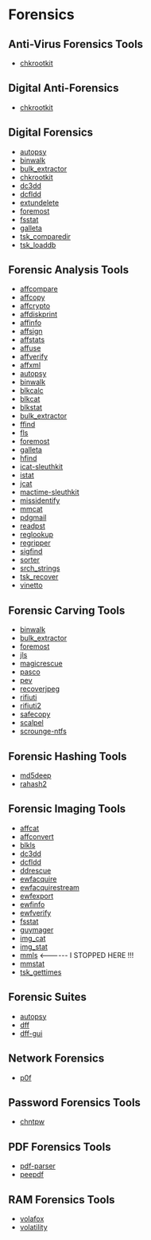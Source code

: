 # Forensics

Anti-Virus Forensics Tools
------------

 * [chkrootkit](../tools/chkrootkit.md)

Digital Anti-Forensics
------------

 * [chkrootkit](../tools/chkrootkit.md)

Digital Forensics
------------

 * [autopsy](../tools/autopsy.md)
 * [binwalk](../tools/binwalk.md)
 * [bulk_extractor](../tools/bulk_extractor.md)
 * [chkrootkit](../tools/chkrootkit.md)
 * [dc3dd](../tools/dc3dd.md)
 * [dcfldd](../tools/dcfldd.md)
 * [extundelete](../tools/extundelete.md)
 * [foremost](../tools/foremost.md)
 * [fsstat](../tools/fsstat.md)
 * [galleta](../tools/galleta.md)
 * [tsk_comparedir](../tools/tsk_comparedir.md)
 * [tsk_loaddb](../tools/tsk_loaddb.md)

Forensic Analysis Tools
------------

 * [affcompare](../tools/affcompare.md)
 * [affcopy](../tools/affcopy.md)
 * [affcrypto](../tools/affcrypto.md)
 * [affdiskprint](../tools/affdiskprint.md)
 * [affinfo](../tools/affinfo.md)
 * [affsign](../tools/affsign.md)
 * [affstats](../tools/affstats.md)
 * [affuse](../tools/affuse.md)
 * [affverify](../tools/affverify.md)
 * [affxml](../tools/affxml.md)
 * [autopsy](../tools/autopsy.md)
 * [binwalk](../tools/binwalk.md)
 * [blkcalc](../tools/blkcalc.md)
 * [blkcat](../tools/blkcat.md)
 * [blkstat](../tools/blkstat.md)
 * [bulk_extractor](../tools/bulk_extractor.md)
 * [ffind](../tools/ffind.md)
 * [fls](../tools/fls.md)
 * [foremost](../tools/foremost.md)
 * [galleta](../tools/galleta.md)
 * [hfind](../tools/hfind.md)
 * [icat-sleuthkit](../tools/icat-sleuthkit.md)
 * [istat](../tools/istat.md)
 * [jcat](../tools/jcat.md)
 * [mactime-sleuthkit](../tools/mactime-sleuthkit.md)
 * [missidentify](../tools/missidentify.md)
 * [mmcat](../tools/mmcat.md)
 * [pdgmail](../tools/pdgmail.md)
 * [readpst](../tools/readpst.md)
 * [reglookup](../tools/reglookup.md)
 * [regripper](../tools/regripper.md)
 * [sigfind](../tools/sigfind.md)
 * [sorter](../tools/sorter.md)
 * [srch_strings](../tools/srch_strings.md)
 * [tsk_recover](../tools/tsk_recover.md)
 * [vinetto](../tools/vinetto.md)

Forensic Carving Tools
------------

 * [binwalk](../tools/binwalk.md)
 * [bulk_extractor](../tools/bulk_extractor.md)
 * [foremost](../tools/foremost.md)
 * [jls](../tools/jls.md)
 * [magicrescue](../tools/magicrescue.md)
 * [pasco](../tools/pasco.md)
 * [pev](../tools/pev.md)
 * [recoverjpeg](../tools/recoverjpeg.md)
 * [rifiuti](../tools/rifiuti.md)
 * [rifiuti2](../tools/rifiuti2.md)
 * [safecopy](../tools/safecopy.md)
 * [scalpel](../tools/scalpel.md)
 * [scrounge-ntfs](../tools/scrounge-ntfs.md)

Forensic Hashing Tools
------------

 * [md5deep](../tools/md5deep.md)
 * [rahash2](../tools/rahash2.md)

Forensic Imaging Tools
------------

 * [affcat](../tools/affcat.md)
 * [affconvert](../tools/affconvert.md)
 * [blkls](../tools/blkls.md)
 * [dc3dd](../tools/dc3dd.md)
 * [dcfldd](../tools/dcfldd.md)
 * [ddrescue](../tools/ddrescue.md)
 * [ewfacquire](../tools/ewfacquire.md)
 * [ewfacquirestream](../tools/ewfacquirestream.md)
 * [ewfexport](../tools/ewfexport.md)
 * [ewfinfo](../tools/ewfinfo.md)
 * [ewfverify](../tools/ewfverify.md)
 * [fsstat](../tools/fsstat.md)
 * [guymager](../tools/guymager.md)
 * [img_cat](../tools/img_cat.md)
 * [img_stat](../tools/img_stat.md)
 * [mmls](../tools/mmls.md) <------ I STOPPED HERE !!!
 * [mmstat](../tools/mmstat.md)
 * [tsk_gettimes](../tools/tsk_gettimes.md)


Forensic Suites
------------

 * [autopsy](../tools/autopsy.md)
 * [dff](../tools/dff.md)
 * [dff-gui](../tools/dff-gui.md)

Network Forensics
------------

 * [p0f](../tools/p0f.md)

Password Forensics Tools
------------

 * [chntpw](../tools/chntpw.md)

PDF  Forensics Tools
------------

 * [pdf-parser](../tools/pdf-parser.md)
 * [peepdf](../tools/peepdf.md)

RAM Forensics Tools
------------

 * [volafox](../tools/volafox.md)
 * [volatility](../tools/volatility.md)
